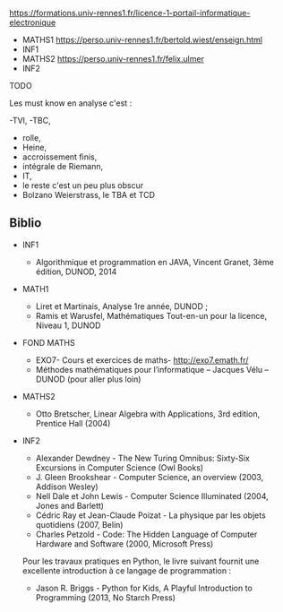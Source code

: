 https://formations.univ-rennes1.fr/licence-1-portail-informatique-electronique

- MATHS1 https://perso.univ-rennes1.fr/bertold.wiest/enseign.html
- INF1
- MATHS2 https://perso.univ-rennes1.fr/felix.ulmer
- INF2

TODO

Les must know en analyse c'est :

-TVI, 
-TBC, 
- rolle, 
- Heine, 
- accroissement finis, 
- intégrale de Riemann, 
- IT, 
- le reste c'est un peu plus obscur
- Bolzano Weierstrass, le TBA et TCD

## Biblio

- INF1
  - Algorithmique et programmation en JAVA, Vincent Granet, 3ème édition, DUNOD, 2014

- MATH1
  - Liret et Martinais, Analyse 1re année, DUNOD ;
  - Ramis et Warusfel, Mathématiques Tout-en-un pour la licence, Niveau 1, DUNOD

- FOND MATHS
  - EXO7- Cours et exercices de maths- http://exo7.emath.fr/
  - Méthodes mathématiques pour l’informatique – Jacques Vélu – DUNOD (pour aller plus loin)

- MATHS2
  - Otto Bretscher, Linear Algebra with Applications, 3rd edition, Prentice Hall (2004)

- INF2

  - Alexander Dewdney - The New Turing Omnibus: Sixty-Six Excursions in Computer Science (Owl Books)
  - J. Gleen Brookshear - Computer Science, an overview (2003, Addison Wesley)
  - Nell Dale et John Lewis - Computer Science Illuminated (2004, Jones and Barlett)
  - Cédric Ray et Jean-Claude Poizat - La physique par les objets quotidiens (2007, Belin)
  - Charles Petzold - Code: The Hidden Language of Computer Hardware and Software (2000, Microsoft Press)

  Pour les travaux pratiques en Python, le livre suivant fournit une excellente introduction à ce langage de programmation :

  - Jason R. Briggs - Python for Kids, A Playful Introduction to Programming (2013, No Starch Press)
